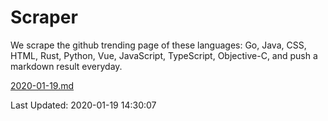 # Scraper

We scrape the github trending page of these languages: Go, Java, CSS, HTML, Rust, Python, Vue, JavaScript, TypeScript, Objective-C, and push a markdown result everyday.

[2020-01-19.md](https://github.com/yangwenmai/Scraper/blob/master/2020-01-19.md)

Last Updated: 2020-01-19 14:30:07